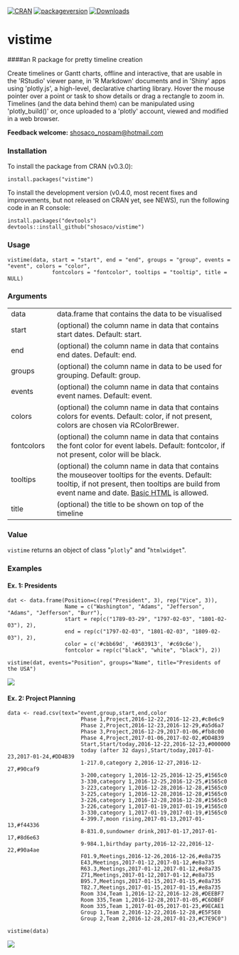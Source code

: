 [![CRAN](http://www.r-pkg.org/badges/version/vistime)](https://cran.r-project.org/package=vistime)
[![packageversion](https://img.shields.io/badge/packageversion-0.4.0-orange.svg)](commits/master)
[![Downloads](http://cranlogs.r-pkg.org/badges/last-week/vistime)](https://www.r-pkg.org/pkg/vistime)


# vistime
####an R package for pretty timeline creation

Create timelines or Gantt charts, offline and interactive, that are usable in the 'RStudio' viewer pane, in 'R Markdown' documents and in 'Shiny' apps using 'plotly.js', a high-level, declarative charting library. Hover the mouse pointer over a point or task to show details or drag a rectangle to zoom in. Timelines (and the data behind them) can be manipulated using 'plotly_build()' or, once uploaded to a 'plotly' account, viewed and modified in a web browser.

**Feedback welcome:** shosaco_nospam@hotmail.com  


### Installation

To install the package from CRAN (v0.3.0):

```{r}
install.packages("vistime")
```

To install the development version (v0.4.0, most recent fixes and improvements, but not released on CRAN yet, see NEWS), run the following code in an R console:
```{r}
install.packages("devtools")
devtools::install_github("shosaco/vistime") 
```


### Usage

```{r}
vistime(data, start = "start", end = "end", groups = "group", events = "event", colors = "color", 
              fontcolors = "fontcolor", tooltips = "tooltip", title = NULL)
````


### Arguments
<table>
<colgroup>
<col width="2%" />
<col width="38%" />
</colgroup>
<tbody>
<tr>
<td>data</td>
<td>data.frame that contains the data to be visualised</td>
</tr>
<tr>
<td>start</td>
<td>(optional) the column name in data that contains start dates. Default: start.</td>
</tr>
<tr>
<td>end</td>
<td>(optional) the column name in data that contains end dates. Default: end.</td>
</tr>
<tr>
<td>groups</td>
<td>(optional) the column name in data to be used for grouping. Default: group.</td>
</tr>
<tr>
<td>events</td>
<td>(optional) the column name in data that contains event names. Default: event.</td>
</tr>
<tr>
<td>colors</td>
<td>(optional) the column name in data that contains colors for events. Default: color, if not present, colors are chosen via RColorBrewer.</td></tr>
<tr>
<td>fontcolors</td>
<td>(optional) the column name in data that contains the font color for event labels. Default: fontcolor, if not present, color will be black.</td></tr>
<tr>
<td>tooltips</td>
<td>(optional) the column name in data that contains the mouseover tooltips for the events. Default: tooltip, if not present, then tooltips are build from event name and date. <a href="http://help.plot.ly/adding-HTML-and-links-to-charts/#step-2-the-essentials">Basic HTML</a> is allowed.</td></tr>
<tr>
<td>title</td>
<td>(optional) the title to be shown on top of the timeline</td>
</tr>
</tbody>
</table>

### Value

`vistime` returns an object of class "`plotly`" and "`htmlwidget`".


### Examples  

#### Ex. 1: Presidents
```{r}
dat <- data.frame(Position=c(rep("President", 3), rep("Vice", 3)),
                  Name = c("Washington", "Adams", "Jefferson", "Adams", "Jefferson", "Burr"),
                  start = rep(c("1789-03-29", "1797-02-03", "1801-02-03"), 2),
                  end = rep(c("1797-02-03", "1801-02-03", "1809-02-03"), 2),
                  color = c('#cbb69d', '#603913', '#c69c6e'),
                  fontcolor = rep(c("black", "white", "black"), 2))

vistime(dat, events="Position", groups="Name", title="Presidents of the USA")
````
![](inst/img/ex2.png)

#### Ex. 2: Project Planning
````{r}
data <- read.csv(text="event,group,start,end,color
                       Phase 1,Project,2016-12-22,2016-12-23,#c8e6c9
                       Phase 2,Project,2016-12-23,2016-12-29,#a5d6a7
                       Phase 3,Project,2016-12-29,2017-01-06,#fb8c00
                       Phase 4,Project,2017-01-06,2017-02-02,#DD4B39
                       Start,Start/today,2016-12-22,2016-12-23,#000000
                       today (after 32 days),Start/today,2017-01-23,2017-01-24,#DD4B39
                       1-217.0,category 2,2016-12-27,2016-12-27,#90caf9
                       3-200,category 1,2016-12-25,2016-12-25,#1565c0
                       3-330,category 1,2016-12-25,2016-12-25,#1565c0
                       3-223,category 1,2016-12-28,2016-12-28,#1565c0
                       3-225,category 1,2016-12-28,2016-12-28,#1565c0
                       3-226,category 1,2016-12-28,2016-12-28,#1565c0
                       3-226,category 1,2017-01-19,2017-01-19,#1565c0
                       3-330,category 1,2017-01-19,2017-01-19,#1565c0
                       4-399.7,moon rising,2017-01-13,2017-01-13,#f44336
                       8-831.0,sundowner drink,2017-01-17,2017-01-17,#8d6e63
                       9-984.1,birthday party,2016-12-22,2016-12-22,#90a4ae
                       F01.9,Meetings,2016-12-26,2016-12-26,#e8a735
                       E43,Meetings,2017-01-12,2017-01-12,#e8a735
                       R63.3,Meetings,2017-01-12,2017-01-12,#e8a735
                       Z71,Meetings,2017-01-12,2017-01-12,#e8a735
                       B95.7,Meetings,2017-01-15,2017-01-15,#e8a735
                       T82.7,Meetings,2017-01-15,2017-01-15,#e8a735
                       Room 334,Team 1,2016-12-22,2016-12-28,#DEEBF7
                       Room 335,Team 1,2016-12-28,2017-01-05,#C6DBEF
                       Room 335,Team 1,2017-01-05,2017-01-23,#9ECAE1
                       Group 1,Team 2,2016-12-22,2016-12-28,#E5F5E0
                       Group 2,Team 2,2016-12-28,2017-01-23,#C7E9C0")
                           
vistime(data)
````

![](inst/img/ex3.png)

